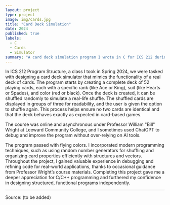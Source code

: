 ```yaml
---
layout: project
type: project
image: img/cards.jpg
title: "Card Deck Simulation"
date: 2024
published: true
labels:
  - C
  - Cards
  - Simulator
summary: "A card deck simulation program I wrote in C for ICS 212 during my Spring 2024 semester."
---
```


In ICS 212 Program Structure, a class I took in Spring 2024, we were tasked with designing a card deck simulator that mimics the functionality of a real deck of cards. The program starts by creating a complete deck of 52 playing cards, each with a specific rank (like Ace or King), suit (like Hearts or Spades), and color (red or black). Once the deck is created, it can be shuffled randomly to simulate a real-life shuffle. The shuffled cards are displayed in groups of three for readability, and the user is given the option to shuffle again. This process helps ensure no two cards are identical and that the deck behaves exactly as expected in card-based games.

The course was online and asynchronous under Professor William "Bill" Wright at Leeward Community College, and I sometimes used ChatGPT to debug and improve the program without over-relying on AI tools.

The program passed with flying colors. I incorporated modern programming techniques, such as using random number generators for shuffling and organizing card properties efficiently with structures and vectors. Throughout the project, I gained valuable experience in debugging and refining code for real-world applications, thanks to occasional guidance from Professor Wright’s course materials. Completing this project gave me a deeper appreciation for C/C++ programming and furthered my confidence in designing structured, functional programs independently.

<hr>

Source: (to be added)
